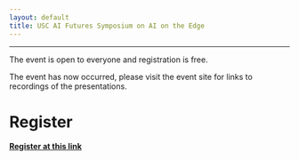 ```yaml
---
layout: default
title: USC AI Futures Symposium on AI on the Edge
---
```

---

The event is open to everyone and registration is free.

The event has now occurred, please visit the event site for links to recordings of the presentations.

# Register

**[Register at this link](https://usc.zoom.us/webinar/register/WN_V-mMUlHGQMWnkecKyPUQWA)**



